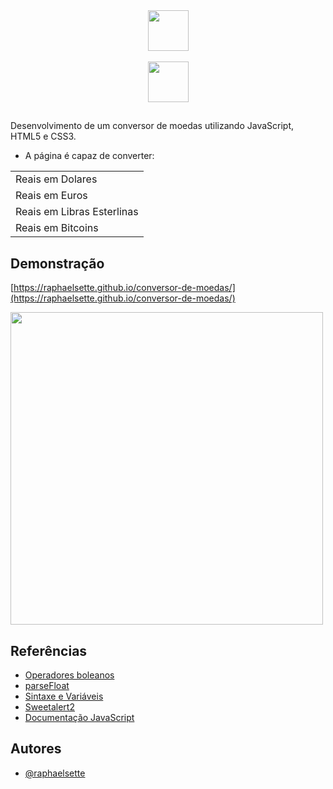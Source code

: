 <div align="center">
  <a href="https://imersao.dev/">
  <img height="65em" src="https://www.alura.com.br/assets/img/imersoes/dev-2021/logo-imersao-conversor-de-moedas.svg"/><br><br>
  <img height="65em" src="https://imersao.dev/assets/img/alura-logo-white.1647533645.svg"/></a><br>
  
  ## 
  </div>
  
  Desenvolvimento de um conversor de moedas utilizando JavaScript, HTML5 e CSS3.
  - A página é capaz de converter:
  
||
|------------------|
|Reais em Dolares|
|Reais em Euros|
|Reais em Libras Esterlinas|
|Reais em Bitcoins|
  
 ## Demonstração

[https://raphaelsette.github.io/conversor-de-moedas/](https://raphaelsette.github.io/conversor-de-moedas/)

<a href="https://raphaelsette.github.io/conversor-de-moedas/">
<img Height="500em" src="https://img001.prntscr.com/file/img001/9LLpBtgFTDGVsLnuhROsjg.png"/></a>

## Referências

 - <a href="https://developer.mozilla.org/pt-BR/docs/Web/JavaScript/Guide/Expressions_and_operators" target="_blank">Operadores boleanos</a>
 - <a href="https://developer.mozilla.org/pt-BR/docs/Web/JavaScript/Reference/Global_Objects/parseFloat" target="_blank">parseFloat</a>
 - <a href="https://developer.mozilla.org/pt-BR/docs/Web/JavaScript/Guide/Grammar_and_types#vari%C3%A1veis" target="_blank">Sintaxe e Variáveis</a>
 - <a href=" https://sweetalert2.github.io/" target="_blank">Sweetalert2</a>
 - <a href="https://developer.mozilla.org/pt-BR/docs/Web/JavaScript" target="_blank">Documentação JavaScript</a>

## Autores

- [@raphaelsette](https://www.github.com/raphaelsette)
